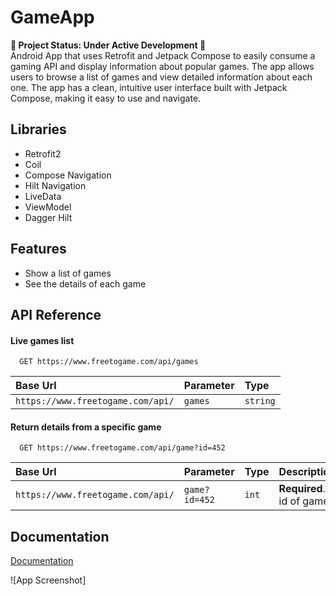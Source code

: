 # GameApp
 **🚧 Project Status: Under Active Development 🚧** 
 <br> Android App that uses Retrofit and Jetpack Compose to easily consume a gaming API and display information about popular games. 
The app allows users to browse a list of games and view detailed information about each one. 
The app has a clean, intuitive user interface built with Jetpack Compose, making it easy to use and navigate. </br>

## Libraries

- Retrofit2
- Coil
- Compose Navigation
- Hilt Navigation
- LiveData
- ViewModel
- Dagger Hilt

## Features

- Show a list of games
- See the details of each game


## API Reference

#### Live games list

```http
  GET https://www.freetogame.com/api/games
```

| Base Url                          | Parameter | Type     |
|:----------------------------------|:----------|:---------|
| `https://www.freetogame.com/api/` | `games`   | `string` |

#### Return details from a specific game

```http
  GET https://www.freetogame.com/api/game?id=452
```

| Base Url                          | Parameter     | Type  | Description              |
|:----------------------------------|:--------------|:------|:-------------------------|
| `https://www.freetogame.com/api/` | `game?id=452` | `int` | **Required**. id of game |

## Documentation
[Documentation](https://www.freetogame.com/api-doc)

![App Screenshot]

